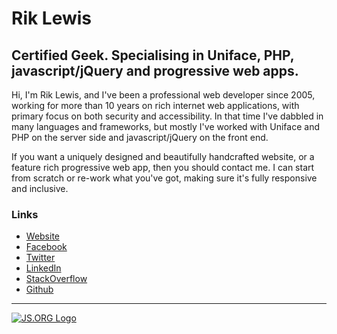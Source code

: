# Rik Lewis

## Certified Geek. Specialising in Uniface, PHP, javascript/jQuery and progressive web apps.

Hi, I'm Rik Lewis, and I've been a professional web developer since 2005, working for more than 10 years on rich internet web applications, with primary focus on both security and accessibility. In that time I've dabbled in many languages and frameworks, but mostly I've worked with Uniface and PHP on the server side and javascript/jQuery on the front end.

If you want a uniquely designed and beautifully handcrafted website, or a feature rich progressive web app, then you should contact me. I can start from scratch or re-work what you've got, making sure it's fully responsive and inclusive.

### Links

* [Website](https://www.rik.onl)
* [Facebook](https://www.facebook.com/riklewis)
* [Twitter](https://www.twitter.com/rik_lewis)
* [LinkedIn](https://www.linkedin.com/in/riklewis)
* [StackOverflow](https://stackoverflow.com/users/4593106/rik-lewis)
* [Github](https://github.com/riklewis)

---
[![JS.ORG Logo][2]][1]

  [1]: https://js.org
  [2]: https://logo.js.org/dark_tiny.png
